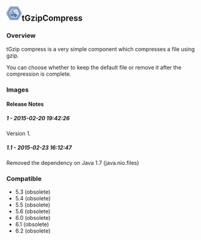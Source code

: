 ## <img src='./logo.jpg' width='40' height='40'>tGzipCompress

### Overview
tGzip compress is a very simple component which compresses a file using gzip.

You can choose whether to keep the default file or remove it after the compression is complete. 
### Images




#### Release Notes

##### 1 - 2015-02-20 19:42:26
Version 1.
##### 1.1 - 2015-02-23 16:12:47
Removed the dependency on Java 1.7 (java.nio.files)
### Compatible
 -  5.3 (obsolete)
 -   5.4 (obsolete)
 -   5.5 (obsolete)
 -   5.6 (obsolete)
 -   6.0 (obsolete)
 -   6.1 (obsolete)
 -   6.2 (obsolete)